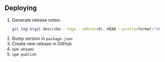 ## Deploying

1. Generate release notes:
   ```sh
   git log $(git describe --tags --abbrev=0)..HEAD --pretty=format:"%h %s"
   ```
1. Bump version in `package.json`
1. Create new release in GitHub
1. `npm whoami`
1. `npm publish`
